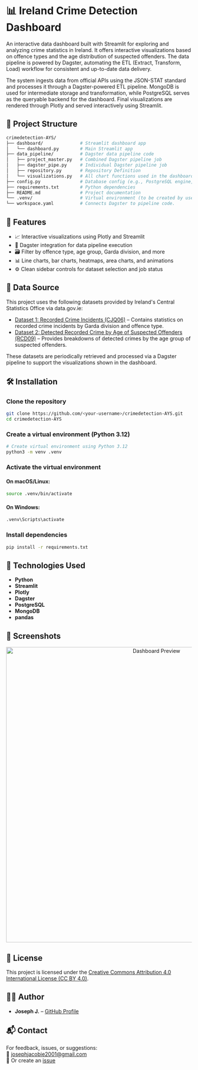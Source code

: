 

# 📊 Ireland Crime Detection Dashboard

An interactive data dashboard built with Streamlit for exploring and analyzing crime statistics in Ireland. It offers interactive visualizations based on offence types and the age distribution of suspected offenders. The data pipeline is powered by Dagster, automating the ETL (Extract, Transform, Load) workflow for consistent and up-to-date data delivery.

The system ingests data from official APIs using the JSON-STAT standard and processes it through a Dagster-powered ETL pipeline. MongoDB is used for intermediate storage and transformation, while PostgreSQL serves as the queryable backend for the dashboard. Final visualizations are rendered through Plotly and served interactively using Streamlit.

## 📁 Project Structure

```bash
crimedetection-AYS/
├── dashboard/              # Streamlit dashboard app
│   └── dashboard.py        # Main Streamlit app
├── data_pipeline/          # Dagster data pipeline code
│   ├── project_master.py   # Combined Dagster pipeline job
│   ├── dagster_pipe.py     # Individual Dagster pipeline job
│   ├── repository.py       # Repository Definition 
│   └── visualizations.py   # All chart functions used in the dashboard
├── config.py               # Database config (e.g., PostgreSQL engine,MongoDB)
├── requirements.txt        # Python dependencies
├── README.md               # Project documentation
└── .venv/                  # Virtual environment (to be created by user)
└── workspace.yaml          # Connects Dagster to pipeline code.
```

## 🚀 Features

- 📈 Interactive visualizations using Plotly and Streamlit
- 🧠 Dagster integration for data pipeline execution
- 🗃️ Filter by offence type, age group, Garda division, and more
- 📊 Line charts, bar charts, heatmaps, area charts, and animations
- ⚙️ Clean sidebar controls for dataset selection and job status

## 📂 Data Source

This project uses the following datasets provided by Ireland's Central Statistics Office via data.gov.ie:

- [Dataset 1: Recorded Crime Incidents (CJQ06)](https://data.gov.ie/dataset/cjq06-recorded-crime-incidents) – Contains statistics on recorded crime incidents by Garda division and offence type.
- [Dataset 2: Detected Recorded Crime by Age of Suspected Offenders (RCD09)](https://data.gov.ie/dataset/rcd09-detected-recorded-crime-by-age-of-suspected-offenders) – Provides breakdowns of detected crimes by the age group of suspected offenders.

These datasets are periodically retrieved and processed via a Dagster pipeline to support the visualizations shown in the dashboard.


## 🛠️ Installation

### Clone the repository
```bash
git clone https://github.com/<your-username>/crimedetection-AYS.git
cd crimedetection-AYS
```

### Create a virtual environment (Python 3.12)

```bash
# Create virtual environment using Python 3.12
python3 -m venv .venv
```

### Activate the virtual environment

#### On macOS/Linux:
```bash
source .venv/bin/activate
```

#### On Windows:
```bash
.venv\Scripts\activate
```

### Install dependencies
```bash
pip install -r requirements.txt
```


## 🧩 Technologies Used

- **Python**
- **Streamlit**
- **Plotly**
- **Dagster**
- **PostgreSQL**
- **MongoDB**
- **pandas**


## 📸 Screenshots

<p align="center">
  <img src="static/img/dashboard.png" alt="Dashboard Preview" width="800"/>
</p>



## 📜 License

This project is licensed under the [Creative Commons Attribution 4.0 International License (CC BY 4.0)](https://creativecommons.org/licenses/by/4.0/).



## 🙋‍♂️ Author

- **Joseph J.** – [GitHub Profile](https://github.com/JosephJ7)


## 📬 Contact

For feedback, issues, or suggestions:  
📧 josephjacobie2001@gmail.com  
📁 Or create an [issue](https://github.com/JosephJ7/crimedetection-AYS/issues)


